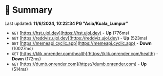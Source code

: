 # 📖 Summary
Last updated: **11/6/2024, 10:22:34 PG "Asia/Kuala_Lumpur"**

- `GET` [https://hst.ujol.dev](https://hst.ujol.dev) - **Up** (776ms)
- `GET` [https://reddviz.ujol.dev](https://reddviz.ujol.dev) - **Up** (523ms)
- `GET` [https://memeapi.cyclic.app](https://memeapi.cyclic.app) - **Down** (10027ms)
- `GET` [https://klik.onrender.com/health](https://klik.onrender.com/health) - **Down** (172ms)
- `GET` [https://dumb.onrender.com](https://dumb.onrender.com) - **Up** (514ms)
